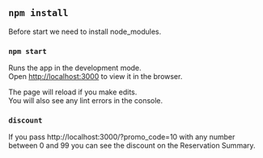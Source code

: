 ## `npm install`

Before start we need to install node_modules.

### `npm start`

Runs the app in the development mode.<br>
Open [http://localhost:3000](http://localhost:3000) to view it in the browser.

The page will reload if you make edits.<br>
You will also see any lint errors in the console.

### `discount`

If you pass http://localhost:3000/?promo_code=10 with any number between 0 and 99 you can see the discount on the Reservation Summary.